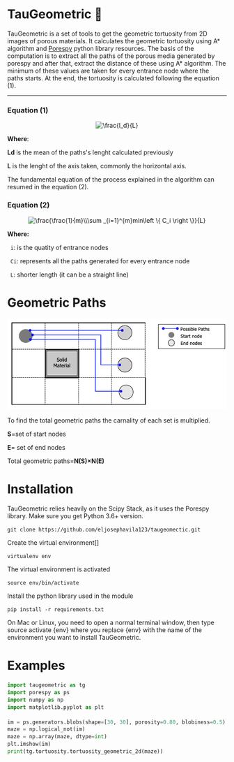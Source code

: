 # TauGeometric  🐍

TauGeometric is a set of tools to get the geometric tortuosity from 2D images of porous materials. It calculates the geometric tortuosity using A* algorithm and [Porespy](http://porespy.org/) python library resources. The basis of the computation is to extract all the paths of the porous media generated by porespy and after that, extract the distance of these using A* algorithm. The minimum of these values are taken for every entrance node where the paths starts. At the end, the tortuosity is calculated following the equation (1).


-----
### Equation (1)


<div style="text-align:center"><img src="https://latex.codecogs.com/gif.latex?\dpi{150}&space;\frac{l_d}{L}" title="\frac{l_d}{L}" /></div>


**Where**:

**Ld** is the mean of the paths's lenght calculated previously 

**L** is the lenght of the axis taken, commonly the horizontal axis.





The fundamental equation of the process explained in the algorithm can resumed in the equation (2).


### Equation (2)

<div style="text-align:center"> <img src="https://latex.codecogs.com/gif.latex?\dpi{150}&space;\frac{\frac{1}{m}\\\sum&space;_{i=1}^{m}min\left&space;\{&space;C_i&space;\right&space;\}}{L}" title="\frac{\frac{1}{m}\\\sum _{i=1}^{m}min\left \{ C_i \right \}}{L}" /></div>


**Where:**

` i`: is the quatity of entrance nodes

` Ci`: represents all the paths generated for every entrance node

` L`: shorter length (it can be a straight line)

# Geometric Paths

<img src="images/paths.png"/>

To find the total geometric paths the carnality of each set is multiplied.

**S**=set of start nodes

**E**= set of end nodes 

Total geometric paths=**N(S)×N(E)**


# Installation 

TauGeometric relies heavily on the Scipy Stack, as it uses the Porespy library. Make sure you get Python 3.6+ version.


    git clone https://github.com/eljosephavila123/taugeomectic.git 

Create the virtual environment[]

    virtualenv env

The virtual environment is activated

    source env/bin/activate

Install the python library used in the module

    pip install -r requirements.txt
    

On Mac or Linux, you need to open a normal terminal window,
then type source activate {env} where you replace {env} with the name 
of the environment you want to install TauGeometric.

# Examples

``` python
import taugeometric as tg
import porespy as ps
import numpy as np
import matplotlib.pyplot as plt

im = ps.generators.blobs(shape=[30, 30], porosity=0.80, blobiness=0.5)
maze = np.logical_not(im)
maze = np.array(maze, dtype=int)
plt.imshow(im)
print(tg.tortuosity.tortuosity_geometric_2d(maze))
```


